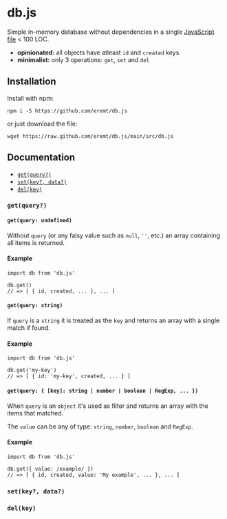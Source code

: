 # db.js

Simple in-memory database without dependencies in a single [JavaScript file](https://github.com/eremt/db.js/blob/main/src/db.js) < 100 LOC.

- **opinionated:** all objects have atleast `id` and `created` keys
- **minimalist:** only 3 operations: `get`, `set` and `del`

## Installation

Install with npm:
```
npm i -S https://github.com/eremt/db.js
```
or just download the file:
```
wget https://raw.github.com/eremt/db.js/main/src/db.js
```

## Documentation

- [`get(query?)`](https://github.com/eremt/db.js#getquery)
- [`set(key?, data?)`](https://github.com/eremt/db.js#setkey-data)
- [`del(key)`](https://github.com/eremt/db.js#delkey)

### `get(query?)`

#### `get(query: undefined)`

Without `query` (or any falsy value such as `null`, `''`, etc.) an array containing all items is returned.

#### Example
```
import db from 'db.js'

db.get()
// => [ { id, created, ... }, ... ]
```

#### `get(query: string)`

If `query` is a `string` it is treated as the `key` and returns an array with a single match if found.

#### Example
```
import db from 'db.js'

db.get('my-key')
// => [ { id: 'my-key', created, ... } ]
```

#### `get(query: { [key]: string | number | boolean | RegExp, ... })`

When `query` is an `object` it's used as filter and returns an array with the items that matched.

The `value` can be any of type: `string`, `number`, `boolean` and `RegExp`.

#### Example
```
import db from 'db.js'

db.get({ value: /example/ })
// => [ { id, created, value: 'My example', ... }, ... ]
```

### `set(key?, data?)`

### `del(key)`

